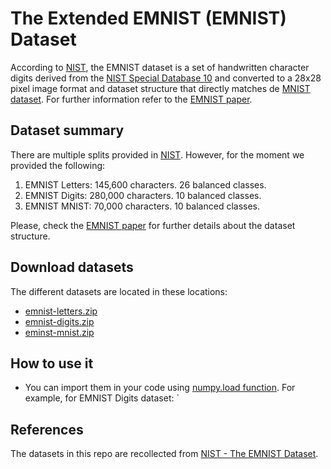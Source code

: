 # The Extended EMNIST (EMNIST) Dataset

According to [NIST](https://www.nist.gov/itl/products-and-services/emnist-dataset), the EMNIST dataset is a set of 
handwritten character digits derived from the [NIST Special Database 10](https://www.nist.gov/srd/nist-special-database-19)
and converted to a 28x28 pixel image format and dataset structure that directly matches de [MNIST dataset](http://yann.lecun.com/exdb/mnist/).
For further information refer to the [EMNIST paper](https://arxiv.org/abs/1702.05373v1).

## Dataset summary

There are multiple splits provided in [NIST](https://www.nist.gov/itl/products-and-services/emnist-dataset). However,
for the moment we provided the following:

1. EMNIST Letters: 145,600 characters. 26 balanced classes.
2. EMNIST Digits: 280,000 characters. 10 balanced classes.
3. EMNIST MNIST: 70,000 characters. 10 balanced classes.

Please, check the [EMNIST paper](https://arxiv.org/abs/1702.05373v1) for further details about the dataset structure.

## Download datasets

The different datasets are located in these locations:

 - [emnist-letters.zip](https://github.com/sherpaai/federated-emnist-dataset/blob/master/datasets/emnist-letters.zip)
 - [emnist-digits.zip](https://github.com/sherpaai/federated-emnist-dataset/blob/master/datasets/emnist-digits.zip)
 - [eminst-mnist.zip](https://github.com/sherpaai/federated-emnist-dataset/blob/master/datasets/emnist-mnist.zip)


## How to use it

 - You can import them in your code using [numpy.load function](https://numpy.org/doc/stable/reference/generated/numpy.load.html).
 For example, for EMNIST Digits dataset:
 `

## References

The datasets in this repo are recollected from [NIST - The EMNIST Dataset](https://www.nist.gov/itl/products-and-services/emnist-dataset).
